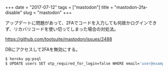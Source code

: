 +++
date = "2017-07-12"
tags = ["mastodon"]
title = "mastodon-2fa-disable"
slug = "mastodon"
+++

アップデートに問題があって、2FAでコードを入力しても何故かログインできず、リカバリコードを使い切ってしまった場合の対処法。

https://github.com/tootsuite/mastodon/issues/2488

DBにアクセスして2FAを無効にする。

```bash
$ heroku pg:psql
$ UPDATE users SET otp_required_for_login=false WHERE email='user@example.com';
```
	  
